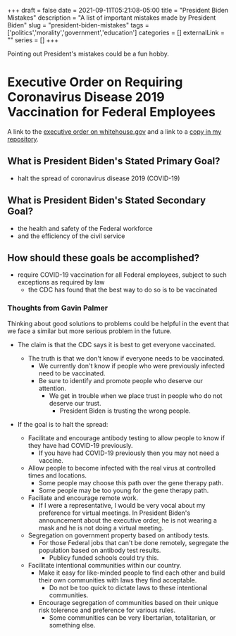 +++ 
draft = false
date = 2021-09-11T05:21:08-05:00
title = "President Biden Mistakes"
description = "A list of important mistakes made by President Biden"
slug = "president-biden-mistakes" 
tags = ['politics','morality','government','education']
categories = []
externalLink = ""
series = []
+++

Pointing out President's mistakes could be a fun hobby.

# Executive Order on Requiring Coronavirus Disease 2019 Vaccination for Federal Employees

A link to the [executive order on whitehouse.gov](https://www.whitehouse.gov/briefing-room/presidential-actions/2021/09/09/executive-order-on-requiring-coronavirus-disease-2019-vaccination-for-federal-employees/) and a link to a [copy in my repository](https://github.com/heroLFG/hugo-herolfg-site/commits/dev/content/posts/presidential-actions-2021-09-09.md).

## What is President Biden's Stated Primary Goal?
- halt the spread of coronavirus disease 2019 (COVID-19)

## What is President Biden's Stated Secondary Goal?
- the health and safety of the Federal workforce
- and the efficiency of the civil service

## How should these goals be accomplished?
- require COVID-19 vaccination for all Federal employees, subject to such exceptions as required by law
    - the CDC has found that the best way to do so is to be vaccinated

### Thoughts from Gavin Palmer

Thinking about good solutions to problems could be helpful in the event that we face a similar but more serious problem in the future.

- The claim is that the CDC says it is best to get everyone vaccinated.
    - The truth is that we don't know if everyone needs to be vaccinated.
        - We currently don't know if people who were previously infected need to be vaccinated.
        - Be sure to identify and promote people who deserve our attention.
            - We get in trouble when we place trust in people who do not deserve our trust.
                - President Biden is trusting the wrong people.

- If the goal is to halt the spread:
    - Facilitate and encourage antibody testing to allow people to know if they have had COVID-19 previously.
        - If you have had COVID-19 previously then you may not need a vaccine.
    - Allow people to become infected with the real virus at controlled times and locations.
        - Some people may choose this path over the gene therapy path.
        - Some people may be too young for the gene therapy path.
    - Faciliate and encourage remote work.
        - If I were a representative, I would be very vocal about my preference for virtual meetings.
            In President Biden's announcement about the executive order, he is not wearing a mask and he is not doing a virtual meeting.
    - Segregation on government property based on antibody tests.
        - For those Federal jobs that can't be done remotely, segregate the population based on antibody test results.
            - Publicy funded schools could try this.
    - Facilitate intentional communities within our country.
        - Make it easy for like-minded people to find each other and build their own communities with laws they find acceptable.
            - Do not be too quick to dictate laws to these intentional communities.
        - Encourage segregation of communities based on their unique risk tolerence and preference for various rules.
            - Some communities can be very libertarian, totalitarian, or something else.
